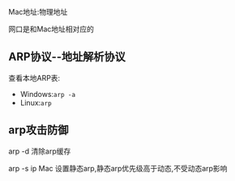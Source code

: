 Mac地址:物理地址

网口是和Mac地址相对应的

## ARP协议--地址解析协议

查看本地ARP表:

- Windows:`arp -a`
- Linux:`arp`

## arp攻击防御

arp -d 清除arp缓存

arp -s ip Mac  设置静态arp,静态arp优先级高于动态,不受动态arp影响



